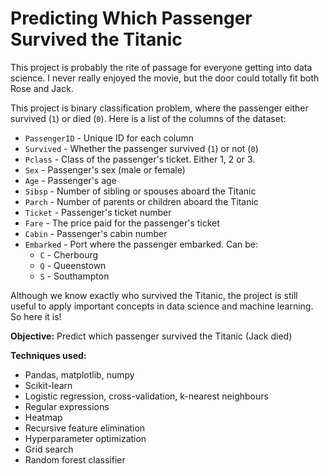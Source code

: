 # Predicting Which Passenger Survived the Titanic

This project is probably the rite of passage for everyone getting into data science. I never really enjoyed the movie, but the door could totally fit both Rose and Jack.

This project is binary classification problem, where the passenger either survived (`1`) or died (`0`). Here is a list of the columns of the dataset:

* `PassengerID` - Unique ID for each column
* `Survived` - Whether the passenger survived (`1`) or not (`0`)
* `Pclass` - Class of the passenger's ticket. Either 1, 2 or 3.
* `Sex` - Passenger's sex (male or female)
* `Age` - Passenger's age
* `Sibsp` - Number of sibling or spouses aboard the Titanic
* `Parch` - Number of parents or children aboard the Titanic
* `Ticket` - Passenger's ticket number
* `Fare` - The price paid for the passenger's ticket
* `Cabin` - Passenger's cabin number
* `Embarked` - Port where the passenger embarked. Can be:
    * `C` - Cherbourg
    * `Q` - Queenstown
    * `S` - Southampton

Although we know exactly who survived the Titanic, the project is still useful to apply important concepts in data science and machine learning. So here it is!

**Objective:** Predict which passenger survived the Titanic (Jack died)

**Techniques used:**
* Pandas, matplotlib, numpy
* Scikit-learn
* Logistic regression, cross-validation, k-nearest neighbours
* Regular expressions
* Heatmap
* Recursive feature elimination
* Hyperparameter optimization
* Grid search
* Random forest classifier
